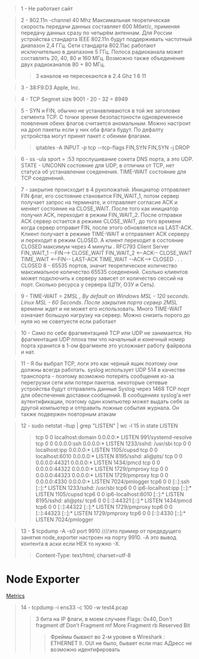 >1 - Не работает сайт

 
>2 - 802.11n -channel 40 Mhz Максимальная теоретическая скорость передачи данных составляет 600 Мбит/с, применяя передачу данных сразу по четырём антеннам.
Для России устройства стандарта IEEE 802.11n будут поддерживать частотный диапазон 2,4 ГГц. 
Сети стандарта 802.11ас работают исключительно в диапазоне 5 ГГц. Полоса радиоканала может составлять 20, 40, 80 и 160 МГц. Возможно также объединение двух радиоканалов 80 + 80 МГц.
>> 3 каналов не пересекаются в 2.4 Ghz 1 6 11

> 3 - 38:F9:D3 Apple, Inc.

 
> 4 - TCP Segmet size 9001 - 20 - 32 = 8949


> 5 - SYN и FIN, обычно не устанавливаются в той же заголовке сегмента TCP. С точки зрения безопастоности одновременное появления обеих флагов считается аномальным. Можно настроит на дроп пакеты если у них оба флага будут. По дефалту устройства могут принят пакет с обеими флагами.
>>iptables -A INPUT -p tcp --tcp-flags FIN,SYN FIN,SYN -j DROP  

> 6 - ss -ula sport = :53 прослушивание сокета DNS порта, а это UDP. STATE - UNCONN состояние для UDP, в отличии от TCP, нет статуса об устанавлении соеденения. TIME-WAIT состояние для TCP соеденений.

> 7 -  закрытие происходит в 4 рукопожатий. Инициатор отправляет FIN флаг, его состояние становится FIN_WAIT_1, потом сервер получает запрос на терминате, и отправляет согласие ACK и меняет состояние на CLOSE_WAIT.
После того как инициатор получил ACK, переходит в режим FIN_WAIT_2. После отправки ACK сервер остается в режиме CLOSE_WAIT, до того времени когда сервер отправит FIN, после этого обновляется на LAST-ACK. 
Клиент получает в режиме TIME-WAIT и отправляет ACK серверу и переходит в режим CLOSED. А клиент переходит в состояние CLOSED максимум через 4 минуты . RFC793
     Client 				Server
    FIN_WAIT_1  --FIN-->   CLOSE_WAIT
	FIN_WAIT_2  <--ACK--   CLOSE_WAIT
	TIME_WAIT   <--FIN--   LAST-ACK
	TIME_WAIT    --ACK-->  CLOSED
		.
		.
		.
	CLOSED
> 8 - 65535 портов, значит теоретическое количество максимальное количество 65535 соеденений. 	Сколько клиентов может подключить к серверу зависет от количество сессий на порт. Сколько ресурса у сервера (ЦПУ, ОЗУ и Сеть).

> 9 - TIME-WAIT = 2*MSL , By default on Windows MSL - 120 seconds. Linux MSL - 60 Seconds. После закрытия порта сервер 2*MSL времени ждет и не может его использовать. Много TIME-WAIT означает большую нагрузку на сервер. Можно снизить порого до нуля но не советуестя если работает  


> 10 - Само по себе фрагментацией TCP или UDP не занимается. Но фрагментация  UDP плоха тем что начальный и конечный номер порта хранится в 1-ом фрагменте это усложнает работу файрвола и нат.


>11 - Я бы выбрал TCP, логи это как черный ящик поэтому они должны всегда работать. syslog использует UDP 514 в качестве транспорта - поэтому возможно потерять сообщения из-за перегрузки сети или потери пакетов. некоторые сетевые устройства будут отправлять данные Syslog через 1468 TCP порт для обеспечения доставки сообщений.  В сообщениях syslog’а нет аутентификации, поэтому один компьютер может выдать себя за другой компьютер и отправить ложные события журнала. Он также подвержен повторным атакам


>12 - sudo netstat -ltup | grep "LISTEN" | wc -l     15 in state LISTEN
>> tcp        0      0 localhost:domain        0.0.0.0:*               LISTEN      991/systemd-resolve
tcp        0      0 0.0.0.0:ssh             0.0.0.0:*               LISTEN      1233/sshd: /usr/sbi
tcp        0      0 localhost:ipp           0.0.0.0:*               LISTEN      1105/cupsd
tcp        0      0 localhost:6010          0.0.0.0:*               LISTEN      8195/sshd: ali@pts/
tcp        0      0 0.0.0.0:44321           0.0.0.0:*               LISTEN      1434/pmcd
tcp        0      0 0.0.0.0:44322           0.0.0.0:*               LISTEN      1729/pmproxy
tcp        0      0 0.0.0.0:44323           0.0.0.0:*               LISTEN      1729/pmproxy
tcp        0      0 0.0.0.0:4330            0.0.0.0:*               LISTEN      7024/pmlogger
tcp6       0      0 [::]:ssh                [::]:*                  LISTEN      1233/sshd: /usr/sbi
tcp6       0      0 ip6-localhost:ipp       [::]:*                  LISTEN      1105/cupsd
tcp6       0      0 ip6-localhost:6010      [::]:*                  LISTEN      8195/sshd: ali@pts/
tcp6       0      0 [::]:44321              [::]:*                  LISTEN      1434/pmcd
tcp6       0      0 [::]:44322              [::]:*                  LISTEN      1729/pmproxy
tcp6       0      0 [::]:44323              [::]:*                  LISTEN      1729/pmproxy
tcp6       0      0 [::]:4330               [::]:*                  LISTEN      7024/pmlogger

> 13 - $ tcpdump -A -s0 port 9910 ////это пример от предедущего занятия node_exporter настроен на порту 9910. -A это вывод контента в аски если HEX то нужно -Х.
>>Content-Type: text/html; charset=utf-8

<html>
                        <head><title>Node Exporter</title></head>
                        <body>
                        <h1>Node Exporter</h1>
                        <p><a href="/metrics">Metrics</a></p>
                        </body>
                        </html>

>14 - tcpdump -i ens33 -c 100 -w test4.pcap
>>3 бита на IP флаги, в моем случаее Flags: 0x40, Don't fragment
>>df Don’t Fragment 
>>mf More Fragment
>>rb Reserved Bit
 >>>Фреймы бывают во 2-м уровне в Wireshark : ETHERNET II. OUI  не было, бывает если mac АДресс не возможно идентифировать

